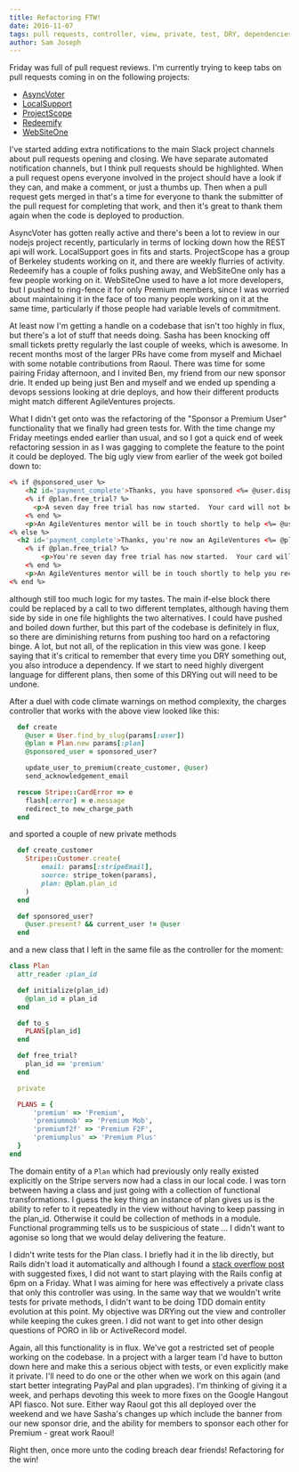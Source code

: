```yaml
---
title: Refactoring FTW!
date: 2016-11-07
tags: pull requests, controller, view, private, test, DRY, dependencies, notificiations, functional
author: Sam Joseph
---
```


Friday was full of pull request reviews.  I'm currently trying to keep tabs on pull requests coming in on the following projects:

* [AsyncVoter](https://github.com/AgileVentures/AsyncVoter/pulls)
* [LocalSupport](https://github.com/AgileVentures/LocalSupport/pulls)
* [ProjectScope](https://github.com/AgileVentures/projectscope/pulls)
* [Redeemify](https://github.com/StrawberryCanyon/redeemify/pulls)
* [WebSiteOne](https://github.com/AgileVentures/WebsiteOne/pulls)

I've started adding extra notifications to the main Slack project channels about pull requests opening and closing.  We have separate automated notification channels, but I think pull requests should be highlighted.  When a pull request opens everyone involved in the project should have a look if they can, and make a comment, or just a thumbs up.  Then when a pull request gets merged in that's a time for everyone to thank the submitter of the pull request for completing that work, and then it's great to thank them again when the code is deployed to production.

AsyncVoter has gotten really active and there's been a lot to review in our nodejs project recently, particularly in terms of locking down how the REST api will work.  LocalSupport goes in fits and starts.  ProjectScope has a group of Berkeley students working on it, and there are weekly flurries of activity.  Redeemify has a couple of folks pushing away, and WebSiteOne only has a few people working on it.  WebSiteOne used to have a lot more developers, but I pushed to ring-fence it for only Premium members, since I was worried about maintaining it in the face of too many people working on it at the same time, particularly if those people had variable levels of commitment.

At least now I'm getting a handle on a codebase that isn't too highly in flux, but there's a lot of stuff that needs doing.  Sasha has been knocking off small tickets pretty regularly the last couple of weeks, which is awesome.  In recent months most of the larger PRs have come from myself and Michael with some notable contributions from Raoul.  There was time for some pairing Friday afternoon, and I invited Ben, my friend from our new sponsor drie.  It ended up being just Ben and myself and we ended up spending a devops sessions looking at drie deploys, and how their different products might match different AgileVentures projects.

What I didn't get onto was the refactoring of the "Sponsor a Premium User" functionality that we finally had green tests for.  With the time change my Friday meetings ended earlier than usual, and so I got a quick end of week refactoring session in as I was gagging to complete the feature to the point it could be deployed.  The big ugly view from earlier of the week got boiled down to:

```html
<% if @sponsored_user %>
    <h2 id='payment_complete'>Thanks, you have sponsored <%= @user.display_name %> as a <%= @plan %> Member!</h2>
    <% if @plan.free_trial? %>
      <p>A seven day free trial has now started.  Your card will not be charged until seven days have passed.</p>
    <% end %>
    <p>An AgileVentures mentor will be in touch shortly to help <%= @user.display_name %> receive all their membership benefits.</p>
<% else %>
  <h2 id='payment_complete'>Thanks, you're now an AgileVentures <%= @plan %> Member!</h2>
    <% if @plan.free_trial? %>
        <p>You're seven day free trial has now started.  Your card will not be charged until seven days have passed.</p>
    <% end %>
    <p>An AgileVentures mentor will be in touch shortly to help you receive all of your membership benefits.</p>
<% end %>
```

although still too much logic for my tastes.  The main if-else block there could be replaced by a call to two different templates, although having them side by side in one file highlights the two alternatives.  I could have pushed and boiled down further, but this part of the codebase is definitely in flux, so there are diminishing returns from pushing too hard on a refactoring binge.  A lot, but not all, of the replication in this view was gone.   I keep saying that it's critical to remember that every time you DRY something out, you also introduce a dependency.  If we start to need highly divergent language for different plans, then some of this DRYing out will need to be undone.

After a duel with code climate warnings on method complexity, the charges controller that works with the above view looked like this:

```rb
  def create
    @user = User.find_by_slug(params[:user])
    @plan = Plan.new params[:plan]
    @sponsored_user = sponsored_user?

    update_user_to_premium(create_customer, @user)
    send_acknowledgement_email

  rescue Stripe::CardError => e
    flash[:error] = e.message
    redirect_to new_charge_path
  end
```

and sported a couple of new private methods

```rb
  def create_customer
    Stripe::Customer.create(
        email: params[:stripeEmail],
        source: stripe_token(params),
        plan: @plan.plan_id
    )
  end

  def sponsored_user?
    @user.present? && current_user != @user
  end
```

and a new class that I left in the same file as the controller for the moment:

```rb
class Plan
  attr_reader :plan_id

  def initialize(plan_id)
    @plan_id = plan_id
  end

  def to_s
    PLANS[plan_id]
  end

  def free_trial?
    plan_id == 'premium'
  end

  private

  PLANS = {
      'premium' => 'Premium',
      'premiummob' => 'Premium Mob',
      'premiumf2f' => 'Premium F2F',
      'premiumplus' => 'Premium Plus'
  }
end
```

The domain entity of a `Plan` which had previously only really existed explicitly on the Stripe servers now had a class in our local code.  I was torn between having a class and just going with a collection of functional transformations.  I guess the key thing an instance of plan gives us is the ability to refer to it repeatedly in the view without having to keep passing in the plan_id.  Otherwise it could be collection of methods in a module.  Functional programming tells us to be suspicious of state ... I didn't want to agonise so long that we would delay delivering the feature.

I didn't write tests for the Plan class.  I briefly had it in the lib directly, but Rails didn't load it automatically and although I found a [stack overflow post](http://stackoverflow.com/questions/19098663/auto-loading-lib-files-in-rails-4) with suggested fixes, I did not want to start playing with the Rails config at 6pm on a Friday.  What I was aiming for here was effectively a private class that only this controller was using.  In the same way that we wouldn't write tests for private methods, I didn't want to be doing TDD domain entity evolution at this point.  My objective was DRYing out the view and controller while keeping the cukes green.  I did not want to get into other design questions of PORO in lib or ActiveRecord model.  

Again, all this functionality is in flux.  We've got a restricted set of people working on the codebase.  In a project with a larger team I'd have to button down here and make this a serious object with tests, or even explicitly make it private.  I'll need to do one or the other when we work on this again (and start better integrating PayPal and plan upgrades).  I'm thinking of giving it a week, and perhaps devoting this week to more fixes on the Google Hangout API fiasco.  Not sure.  Either way Raoul got this all deployed over the weekend and we have Sasha's changes up which include the banner from our new sponsor drie, and the ability for members to sponsor each other for Premium - great work Raoul!

Right then, once more unto the coding breach dear friends! Refactoring for the win!






